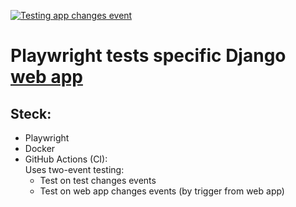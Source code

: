[![Testing app changes event](https://github.com/svmikurov/wselfedu-plw/actions/workflows/testing-app-changes-event.yml/badge.svg)](https://github.com/svmikurov/wselfedu-plw/actions/workflows/testing-app-changes-event.yml)

# Playwright tests specific Django [web app](https://github.com/svmikurov/docker-nginx-django)

## Steck:
  * Playwright
  * Docker
  * GitHub Actions (CI):  
    Uses two-event testing:
    * Test on test changes events
    * Test on web app changes events (by trigger from web app)